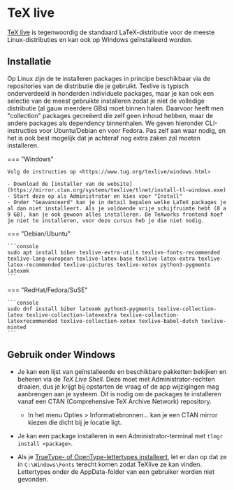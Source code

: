 # TeX live

[TeX live](https://tug.org/texlive/) is tegenwoordig de standaard LaTeX-distributie voor de meeste Linux-distributies en kan ook op Windows geïnstalleerd worden.

## Installatie

Op Linux zijn de te installeren packages in principe beschikbaar via de repositories van de distributie die je gebruikt. Texlive is typisch onderverdeeld in honderden individuele packages, maar je kan ook een selectie van de meest gebruikte installeren zodat je niet de volledige distributie (al gauw meerdere GBs) moet binnen halen. Daarvoor heeft men "collection" packages gecreëerd die zelf geen inhoud hebben, maar de andere packages als dependency binnenhalen. We geven hieronder CLI-instructies voor Ubuntu/Debian en voor Fedora. Pas zelf aan waar nodig, en het is ook best mogelijk dat je achteraf nog extra zaken zal moeten installeren.

=== "Windows"

    Volg de instructies op <https://www.tug.org/texlive/windows.html>
    
    - Download de [installer van de website](https://mirror.ctan.org/systems/texlive/tlnet/install-tl-windows.exe)
    - Start deze op als Administrator en kies voor "Install"
    - Onder "Geavanceerd" kan je in detail bepalen welke LaTeX packages je al dan niet installeert. Als je voldoende vrije schijfruimte hebt (8 a 9 GB), kan je ook gewoon alles installeren. De TeXworks frontend hoef je niet te installeren, voor deze cursus heb je die niet nodig.

=== "Debian/Ubuntu"

    ```console
    sudo apt install biber texlive-extra-utils texlive-fonts-recommended texlive-lang-european texlive-latex-base texlive-latex-extra texlive-latex-recommended texlive-pictures texlive-xetex python3-pygments latexmk
    ```

=== "RedHat/Fedora/SuSE"

    ```console
    sudo dnf install biber latexmk python3-pygments texlive-collection-latex texlive-collection-latexextra texlive-collection-latexrecommended texlive-collection-xetex texlive-babel-dutch texlive-minted
    ```

## Gebruik onder Windows

- Je kan een lijst van geïnstalleerde en beschikbare pakketten bekijken en beheren via de *TeX Live Shell*. Deze moet met Administrator-rechten draaien, dus je krijgt bij opstarten de vraag of de app wijzigingen mag aanbrengen aan je systeem. Dit is nodig om de packages te installeren vanaf een CTAN (Comprehensive TeX Archive Network) repository.

    - In het menu Opties > Informatiebronnen... kan je een CTAN mirror kiezen die dicht bij je locatie ligt.

- Je kan een package installeren in een Administrator-terminal met `tlmgr install <package>`.

- Als je [TrueType- of OpenType-lettertypes installeert](hogent-huisstijl.md#lettertypes), let er dan op dat ze in `C:\Windows\Fonts` terecht komen zodat TeXlive ze kan vinden. Lettertypes onder de AppData-folder van een gebruiker worden niet gevonden.
